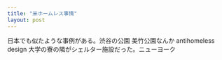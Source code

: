 ```yaml
---
title: "米ホームレス事情"
layout: post
---
```

日本でも似たような事例がある。渋谷の公園 美竹公園なんか
antihomeless design
大学の寮の隣がシェルター施設だった。ニューヨーク
